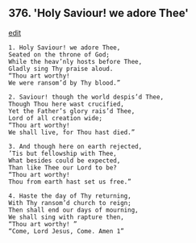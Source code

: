 
## 376.  'Holy Saviour! we adore Thee'
[edit](https://docs.google.com/document/d/1yHiGufSQMbsNAblCwr8PtfbHZ5I_BMSW/edit?mode=html)



    1. Holy Saviour! we adore Thee,
    Seated on the throne of God;
    While the heav’nly hosts before Thee, 
    Gladly sing Thy praise aloud.
    “Thou art worthy!
    We were ransom’d by Thy blood.”

    2. Saviour! though the world despis’d Thee,
    Though Thou here wast crucified,
    Yet the Father’s glory rais’d Thee,
    Lord of all creation wide;
    “Thou art worthy!
    We shall live, for Thou hast died.”

    3. And though here on earth rejected,
    ’Tis but fellowship with Thee,
    What besides could be expected,
    Than like Thee our Lord to be?
    “Thou art worthy!
    Thou from earth hast set us free.”

    4. Haste the day of Thy returning,
    With Thy ransom’d church to reign;
    Then shall end our days of mourning, 
    We shall sing with rapture then,
    “Thou art worthy! ”
    “Come, Lord Jesus, Come. Amen 1”
